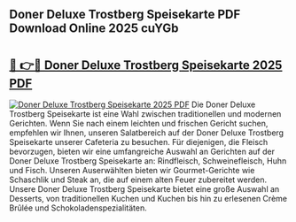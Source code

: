 ## Doner Deluxe Trostberg Speisekarte PDF Download Online 2025 cuYGb

# <h2><a href="http://gca16tr.nevu.top/?p=Doner+Deluxe+Trostberg+Speisekarte">🔗 👉🔴 Doner Deluxe Trostberg Speisekarte 2025 PDF</a></h2>

[![Doner Deluxe Trostberg Speisekarte 2025 PDF](https://i.imgur.com/dBaPXMq.png)](http://gca16tr.nevu.top/?p=Doner+Deluxe+Trostberg+Speisekarte)
Die Doner Deluxe Trostberg Speisekarte ist eine Wahl zwischen traditionellen und modernen Gerichten. Wenn Sie nach einem leichten und frischen Gericht suchen, empfehlen wir Ihnen, unseren Salatbereich auf der Doner Deluxe Trostberg Speisekarte unserer Cafeteria zu besuchen. Für diejenigen, die Fleisch bevorzugen, bieten wir eine umfangreiche Auswahl an Gerichten auf der Doner Deluxe Trostberg Speisekarte an: Rindfleisch, Schweinefleisch, Huhn und Fisch. Unseren Auserwählten bieten wir Gourmet-Gerichte wie Schaschlik und Steak an, die auf einem alten Feuer zubereitet werden. Unsere Doner Deluxe Trostberg Speisekarte bietet eine große Auswahl an Desserts, von traditionellen Kuchen und Kuchen bis hin zu erlesenen Crème Brûlée und Schokoladenspezialitäten.
